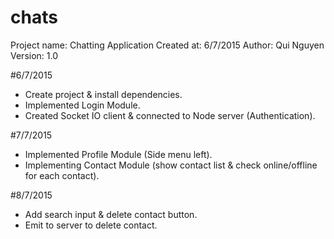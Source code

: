 # chats
Project name: Chatting Application
Created at: 6/7/2015
Author: Qui Nguyen
Version: 1.0

#6/7/2015
- Create project & install dependencies.
- Implemented Login Module.
- Created Socket IO client & connected to Node server (Authentication).

#7/7/2015
- Implemented Profile Module (Side menu left).
- Implementing Contact Module (show contact list & check online/offline for each contact).

#8/7/2015
- Add search input & delete contact button.
- Emit to server to delete contact.